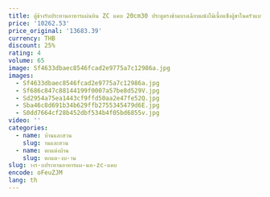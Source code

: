 ```yaml
---
title: ตู้ข้างรับประทานอาหารแผ่นหิน ZC แคบ 20cm30 ประตูตรงข้ามบางเฉียบผนังไม้เนื้อแข็งตู้ชาในครัวแบบบูรณาการ
price: '10262.53'
price_original: '13683.39'
currency: THB
discount: 25%
rating: 4
volume: 65
image: Sf4633dbaec8546fcad2e9775a7c12986a.jpg
images:
  - Sf4633dbaec8546fcad2e9775a7c12986a.jpg
  - Sf686c847c88144199f0007a57be8d529V.jpg
  - Sd2954a75ea1443cf9ffd50aa2e47fe52Q.jpg
  - Sba46c8d691b34b629ffb2755345479d6E.jpg
  - S0dd7664cf28b452dbf534b4f05bd6855v.jpg
video: ''
categories:
  - name: บ้านและสวน
    slug: านและสวน
  - name: ตกแต่งบ้าน
    slug: ตกแต-งบ-าน
slug: างร-บประทานอาหารแผ-นห-zc-แคบ
encode: oFeuZJM
lang: th
---
```

  